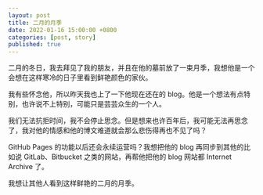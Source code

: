 ```yaml
---
layout: post
title: 二月的月季
date: 2022-01-16 15:00:00 +0800
categories: [post, story]
published: true
---
```


二月的冬日，我去拜见了我的朋友，并且在他的墓前放了一束月季，我想他是一个会想在这样寒冷的日子里看到鲜艳颜色的家伙。

我有些怀念他，所以昨天我也上了一下他现在还在的 blog。他是一个想法有点特别，也许说不上特别，可能只是芸芸众生的一个人。

我们无法抗拒时间，我不会停止思念。但是想来也许百年后，我可能无法再思念了，我对他的情感和他的博文难道就会那么悲伤得再也不见了吗？

GitHub Pages 的功能以后还会永续运营吗？我想把他的 blog 再同步到其他的比如说 GitLab、Bitbucket 之类的网站，再帮他把他的 blog 网站都 Internet Archive 了。

我想让其他人看到这样鲜艳的二月的月季。
